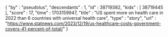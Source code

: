 {
  "by" : "pseudolus",
  "descendants" : 1,
  "id" : 38719382,
  "kids" : [ 38719445 ],
  "score" : 17,
  "time" : 1703159947,
  "title" : "US spent more on health care in 2022 than 6 countries with universal health care",
  "type" : "story",
  "url" : "https://www.statnews.com/2023/12/19/us-healthcare-costs-government-covers-41-percent-of-total/"
}
